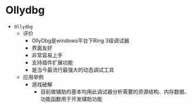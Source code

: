 # Ollydbg

* `Ollydbg`
  * 评价
    * OllyDbg是windows平台下Ring 3级调试器
    * 界面友好
    * 非常容易上手
    * 支持插件扩展功能
    * 是当今最流行最强大的动态调试工具
  * 应用举例
    * 游戏破解
      * 目前做辅助的基本均用此调试器分析需要的资源结构、内存数据、功能函数用于开发辅助功能
